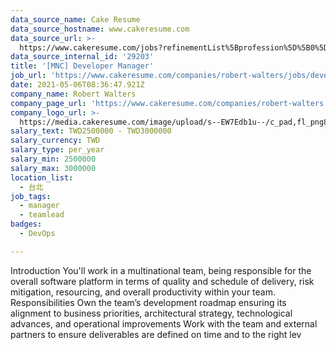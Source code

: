 ```yaml
---
data_source_name: Cake Resume
data_source_hostname: www.cakeresume.com
data_source_url: >-
  https://www.cakeresume.com/jobs?refinementList%5Bprofession%5D%5B0%5D=tech_devops&refi[…]5D=per_year&range%5Bsalary_range%5D%5Bmin%5D=1000000&page=2
data_source_internal_id: '29203'
title: '[MNC] Developer Manager'
job_url: 'https://www.cakeresume.com/companies/robert-walters/jobs/developer-manager'
date: 2021-05-06T08:36:47.921Z
company_name: Robert Walters
company_page_url: 'https://www.cakeresume.com/companies/robert-walters'
company_logo_url: >-
  https://media.cakeresume.com/image/upload/s--EW7Edb1u--/c_pad,fl_png8,h_200,w_200/v1600053194/xc6aglyvacjd8nwbof70.png
salary_text: TWD2500000 - TWD3000000
salary_currency: TWD
salary_type: per_year
salary_min: 2500000
salary_max: 3000000
location_list:
  - 台北
job_tags:
  - manager
  - teamlead
badges:
  - DevOps

---
```


Introduction You'll work in a multinational team, being responsible for the overall software platform in terms of quality and schedule of delivery, risk mitigation, resourcing, and overall productivity within your team. Responsibilities Own the team’s development roadmap ensuring its alignment to business priorities, architectural strategy, technological advances, and operational improvements Work with the team and external partners to ensure deliverables are defined on time and to the right lev